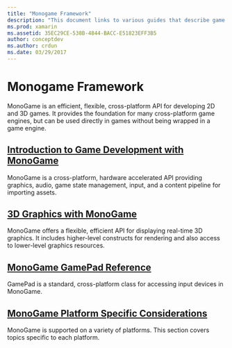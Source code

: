 ```yaml
---
title: "Monogame Framework"
description: "This document links to various guides that describe game development with MonoGame: an overview, discussions about 3D graphics and gamepads, and a look at platform-specific considerations."
ms.prod: xamarin
ms.assetid: 35EC29CE-538B-4844-BACC-E51823EFF3B5
author: conceptdev
ms.author: crdun
ms.date: 03/29/2017
---
```


# Monogame Framework

MonoGame is an efficient, flexible, cross-platform API for developing 2D and 3D games. It provides the foundation for many cross-platform game engines, but can be used directly in games without being wrapped in a game engine.

## [Introduction to Game Development with MonoGame](~/graphics-games/monogame/introduction/index.md)

MonoGame is a cross-platform, hardware accelerated API providing graphics, audio, game state management, input, and a content pipeline for importing assets.

## [3D Graphics with MonoGame](~/graphics-games/monogame/3d/index.md)

MonoGame offers a flexible, efficient API for displaying real-time 3D graphics. It includes higher-level constructs for rendering and also access to lower-level graphics resources.

## [MonoGame GamePad Reference](~/graphics-games/monogame/input.md)

GamePad is a standard, cross-platform class for accessing input devices in MonoGame.

## [MonoGame Platform Specific Considerations](~/graphics-games/monogame/platforms/index.md)

MonoGame is supported on a variety of platforms. This section covers topics specific to each platform.
